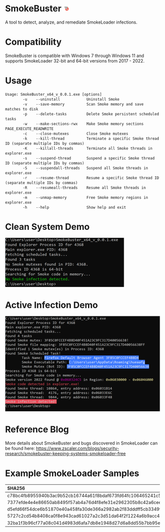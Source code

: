 # SmokeBuster <img src="./assets/smokebuster.png" alt="logo" width="20"/>

A tool to detect, analyze, and remediate SmokeLoader infections.

# Compatibility
SmokeBuster is compatible with Windows 7 through Windows 11 and supports SmokeLoader 32-bit and 64-bit versions from 2017 - 2022.

# Usage
```
Usage: SmokeBuster_x64_v_0.0.1.exe [options]
        -u    --uninstall            Uninstall Smoke
        -v    --save-memory          Scan Smoke memory and save matches to disk
        -p    --delete-tasks         Delete Smoke persistent scheduled tasks
        -w    --make-sections-rwx    Make Smoke memory sections PAGE_EXECUTE_READWRITE
        -c    --close-mutexes        Close Smoke mutexes
        -k    --kill-thread          Terminate a specific Smoke thread ID (separate multiple IDs by commas)
        -K    --killall-threads      Terminate all Smoke threads in explorer.exe
        -s    --suspend-thread       Suspend a specific Smoke thread ID (separate multiple IDs by commas)
        -S    --suspendall-threads   Suspend all Smoke threads in explorer.exe
        -r    --resume-thread        Resume a specific Smoke thread ID (separate multiple IDs by commas)
        -R    --resumeall-threads    Resume all Smoke threads in explorer.exe
        -m    --unmap-memory         Free Smoke memory regions in explorer.exe
        -h    --help                 Show help and exit
```
# Clean System Demo
<img src="./assets/smoke_clean.png">

# Active Infection Demo
<img src="./assets/smoke_infected.png">

# Reference Blog
More details about SmokeBuster and bugs discovered in SmokeLoader can be found here: https://www.zscaler.com/blogs/security-research/smokebuster-keeping-systems-smokeloader-free

# Example SmokeLoader Samples
|SHA256|Version|
|:------------------------------------------------------------------|--|
|c78bc4fb8955940b3ac9b52cb16744a61f8bdaf673fd64fc106465241c56cc6c| 2022|
|7377efde4e4e86650ab8495f57ab4a76d4f8efe31e2962305b8c42a6cee70454| 2020|
|d5efd66f54dce6b51870e40a458fa30de366a2982ab2f83dddff5cb3349f654d| 2019|
|5727c2cd54b8408ca0f8e943cad61027a2c3d51da64f2f1224a6b9acc4820f8e| 2018|
|32ba1f3b96cf77a08c041d4983d6afa7db8e1948d27d6a8dd55b7bb95e493189| 2017|


